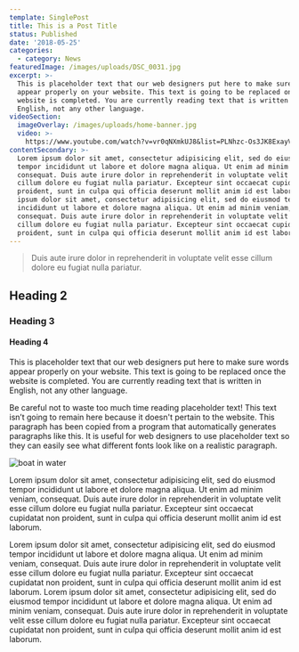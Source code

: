 ```yaml
---
template: SinglePost
title: This is a Post Title
status: Published
date: '2018-05-25'
categories:
  - category: News
featuredImage: /images/uploads/DSC_0031.jpg
excerpt: >-
  This is placeholder text that our web designers put here to make sure words
  appear properly on your website. This text is going to be replaced once the
  website is completed. You are currently reading text that is written in
  English, not any other language.
videoSection:
  imageOverlay: /images/uploads/home-banner.jpg
  video: >-
    https://www.youtube.com/watch?v=vr0qNXmkUJ8&list=PLNhzc-Os3JK8ExayVzzoHVvP2c0-4_oqt
contentSecondary: >-
  Lorem ipsum dolor sit amet, consectetur adipisicing elit, sed do eiusmod
  tempor incididunt ut labore et dolore magna aliqua. Ut enim ad minim veniam,
  consequat. Duis aute irure dolor in reprehenderit in voluptate velit esse
  cillum dolore eu fugiat nulla pariatur. Excepteur sint occaecat cupidatat non
  proident, sunt in culpa qui officia deserunt mollit anim id est laborum. Lorem
  ipsum dolor sit amet, consectetur adipisicing elit, sed do eiusmod tempor
  incididunt ut labore et dolore magna aliqua. Ut enim ad minim veniam,
  consequat. Duis aute irure dolor in reprehenderit in voluptate velit esse
  cillum dolore eu fugiat nulla pariatur. Excepteur sint occaecat cupidatat non
  proident, sunt in culpa qui officia deserunt mollit anim id est laborum.
---
```

> Duis aute irure dolor in reprehenderit in voluptate velit esse cillum dolore eu fugiat nulla pariatur.

## Heading 2
### Heading 3
#### Heading 4


This is placeholder text that our web designers put here to make sure words appear properly on your website. This text is going to be replaced once the website is completed. You are currently reading text that is written in English, not any other language.

Be careful not to waste too much time reading placeholder text! This text isn’t going to remain here because it doesn't pertain to the website. This paragraph has been copied from a program that automatically generates paragraphs like this. It is useful for web designers to use placeholder text so they can easily see what different fonts look like on a realistic paragraph.

![boat in water](/images/uploads/home-banner.jpg)

Lorem ipsum dolor sit amet, consectetur adipisicing elit, sed do eiusmod tempor incididunt ut labore et dolore magna aliqua. Ut enim ad minim veniam, consequat. Duis aute irure dolor in reprehenderit in voluptate velit esse cillum dolore eu fugiat nulla pariatur. Excepteur sint occaecat cupidatat non proident, sunt in culpa qui officia deserunt mollit anim id est laborum.

Lorem ipsum dolor sit amet, consectetur adipisicing elit, sed do eiusmod tempor incididunt ut labore et dolore magna aliqua. Ut enim ad minim veniam, consequat. Duis aute irure dolor in reprehenderit in voluptate velit esse cillum dolore eu fugiat nulla pariatur. Excepteur sint occaecat cupidatat non proident, sunt in culpa qui officia deserunt mollit anim id est laborum. Lorem ipsum dolor sit amet, consectetur adipisicing elit, sed do eiusmod tempor incididunt ut labore et dolore magna aliqua. Ut enim ad minim veniam, consequat. Duis aute irure dolor in reprehenderit in voluptate velit esse cillum dolore eu fugiat nulla pariatur. Excepteur sint occaecat cupidatat non proident, sunt in culpa qui officia deserunt mollit anim id est laborum.

